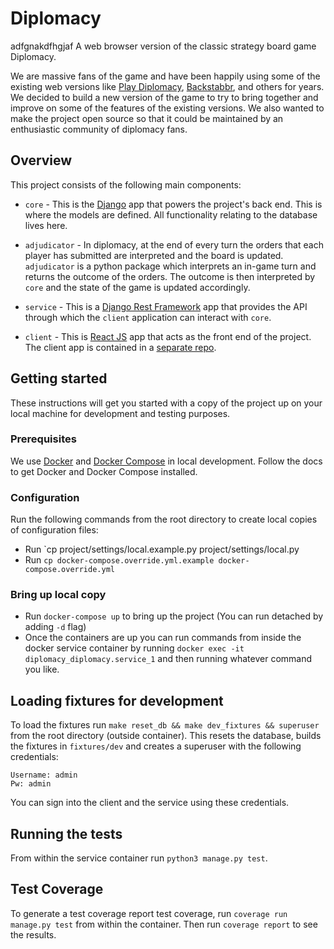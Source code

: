 # Diplomacy

adfgnakdfhgjaf
A web browser version of the classic strategy board game Diplomacy.

We are massive fans of the game and have been happily using some of the
existing web versions like [Play Diplomacy][play diplomacy],
[Backstabbr][backstabbr], and others for years. We decided to build a new
version of the game to try to bring together and improve on some of the
features of the existing versions. We also wanted to make the project open
source so that it could be maintained by an enthusiastic community of diplomacy
fans.

## Overview

This project consists of the following main components:

* `core` - This is the [Django][django] app that powers the project's back end.
  This is where the models are defined. All functionality relating to the
  database lives here.

* `adjudicator` - In diplomacy, at the end of every turn the orders that each
  player has submitted are interpreted and the board is updated. `adjudicator`
  is a python package which interprets an in-game turn and returns the outcome
  of the orders. The outcome is then interpreted by `core` and the state of the
  game is updated accordingly.

* `service` - This is a [Django Rest Framework][DRF] app that provides the API
  through which the `client` application can interact with `core`.

* `client` - This is [React JS][reactjs] app that acts as the front end of the
  project. The client app is contained in a [separate repo][client].


## Getting started

These instructions will get you started with a copy of the project up on your
local machine for development and testing purposes.

### Prerequisites

We use [Docker][docker] and [Docker Compose][docker-compose] in local
development. Follow the docs to get Docker and Docker Compose installed.

### Configuration

Run the following commands from the root directory to create local copies of
configuration files:

* Run `cp project/settings/local.example.py project/settings/local.py
* Run `cp docker-compose.override.yml.example docker-compose.override.yml`

### Bring up local copy

* Run `docker-compose up` to bring up the project (You can run detached by
  adding `-d` flag)
* Once the containers are up you can run commands from inside the docker
  service container by running `docker exec -it diplomacy_diplomacy.service_1`
  and then running whatever command you like.

## Loading fixtures for development

To load the fixtures run `make reset_db && make dev_fixtures && superuser` from the root directory
(outside container). This resets the database, builds the fixtures in
`fixtures/dev` and creates a superuser with the following credentials:
```
Username: admin
Pw: admin
```
You can sign into the client and the service using these credentials.

## Running the tests

From within the service container run `python3 manage.py test`.

## Test Coverage

To generate a test coverage report test coverage, run `coverage run manage.py
test` from within the container. Then run `coverage report` to see the results.

[play diplomacy]: https://www.playdiplomacy.com/
[backstabbr]: https://www.backstabbr.com/
[django]: https://www.djangoproject.com/
[DRF]: https://www.django-rest-framework.org/
[reactjs]: https://www.reactjs.org/
[client]: https://www.github.com/samjhayes/diplomacy-client/
[docker]: https://docs.docker.com/
[docker-compose]: https://docs.docker.com/compose/
